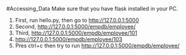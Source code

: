 #Accessing_Data
Make sure that you have flask installed in your PC.

1. First, run hello.py, then go to http://127.0.0.1:5000
2. Second, http://127.0.0.1:5000/empdb/employee/
3. Third, http://127.0.0.1:5000/empdb/employee/101
4. http://127.0.0.1:5000/empdb/employee/103
5. Pres ctrl+c then try to run http://127.0.0.1:5000/empdb/employee/
